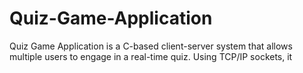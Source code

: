 # Quiz-Game-Application
Quiz Game Application is a C-based client-server system that allows multiple users to engage in a real-time quiz. Using TCP/IP sockets, it 
